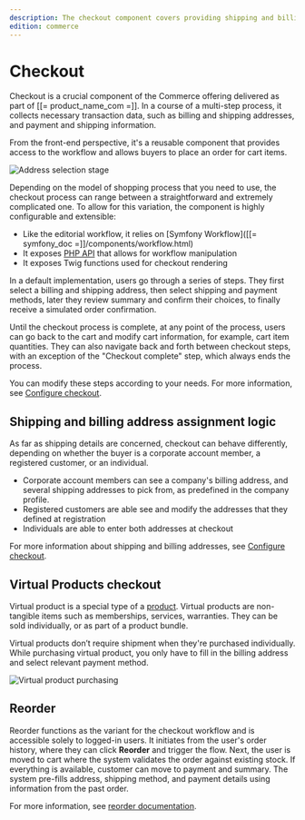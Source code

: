 ```yaml
---
description: The checkout component covers providing shipping and billing addresses, and selecting payment and shipping methods.
edition: commerce
---
```


# Checkout

Checkout is a crucial component of the Commerce offering delivered as part of [[= product_name_com =]].
In a course of a multi-step process, it collects necessary transaction data, such as billing and shipping addresses, and payment and shipping information.

From the front-end perspective, it's a reusable component that provides access to the workflow and allows buyers to place an order for cart items.

![Address selection stage](checkout.png "Checkout stages")

Depending on the model of shopping process that you need to use, the checkout process can range between a straightforward and extremely complicated one. 
To allow for this variation, the component is highly configurable and extensible:

- Like the editorial workflow, it relies on [Symfony Workflow]([[= symfony_doc =]]/components/workflow.html) 
- It exposes [PHP API](checkout_api.md) that allows for workflow manipulation
- It exposes Twig functions used for checkout rendering

In a default implementation, users go through a series of steps.
They first select a billing and shipping address, then select shipping and payment methods, later they review summary and confirm their choices, to finally receive a simulated order confirmation.

Until the checkout process is complete, at any point of the process, users can go back to the cart and modify cart information, for example, cart item quantities.
They can also navigate back and forth between checkout steps, with an exception of the "Checkout complete" step, which always ends the process.

You can modify these steps according to your needs.
For more information, see [Configure checkout](configure_checkout.md).

## Shipping and billing address assignment logic

As far as shipping details are concerned, checkout can behave differently, depending on whether the buyer is a corporate account member, a registered customer, or an individual.

- Corporate account members can see a company's billing address, and several shipping addresses to pick from, as predefined in the company profile.
- Registered customers are able see and modify the addresses that they defined at registration
- Individuals are able to enter both addresses at checkout

For more information about shipping and billing addresses, see [Configure checkout](configure_checkout.md#configure-shipping-and-billing-address-field-format).

## Virtual Products checkout

Virtual product is a special type of a [product](products.md). Virtual products are non-tangible items such as memberships, services, warranties.
They can be sold individually, or as part of a product bundle.

Virtual products don’t require shipment when they're purchased individually.
While purchasing virtual product, you only have to fill in the billing address and select relevant payment method.

![`Virtual product purchasing`](virtual_product_purchase.png "Virtual product purchasing")

## Reorder

Reorder functions as the variant for the checkout workflow and is accessible solely to logged-in users.
It initiates from the user's order history, where they can click **Reorder** and trigger the flow.
Next, the user is moved to cart where the system validates the order against existing stock.
If everything is available, customer can move to payment and summary.
The system pre-fills address, shipping method, and payment details using information from the past order.

For more information, see [reorder documentation](reorder.md).